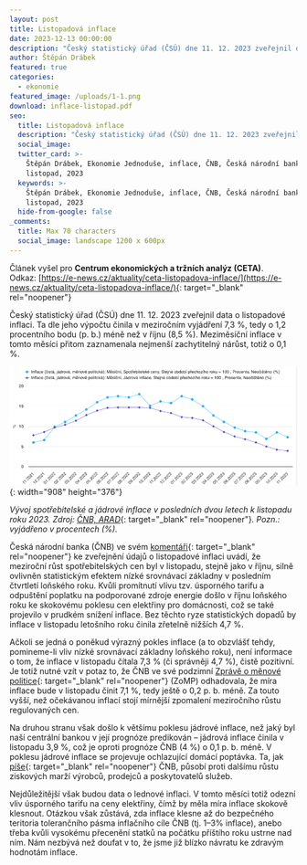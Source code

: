 ```yaml
---
layout: post
title: Listopadová inflace
date: 2023-12-13 00:00:00
description: "Český statistický úřad (ČSÚ) dne 11. 12. 2023 zveřejnil data o listopadové inflaci. Ta dle jeho výpočtu činila v\_meziročním vyjádření 7,3 %, tedy o 1,2 procentního bodu (p. b.) méně než v\_říjnu (8,5 %). "
author: Štěpán Drábek
featured: true
categories:
  - ekonomie
featured_image: /uploads/1-1.png
download: inflace-listopad.pdf
seo:
  title: Listopadová inflace
  description: "Český statistický úřad (ČSÚ) dne 11. 12. 2023 zveřejnil data o listopadové inflaci. Ta dle jeho výpočtu činila v\_meziročním vyjádření 7,3 %, tedy o 1,2 procentního bodu (p. b.) méně než v\_říjnu (8,5 %). "
  social_image:
  twitter_card: >-
    Štěpán Drábek, Ekonomie Jednoduše, inflace, ČNB, Česká národní banka,
    listopad, 2023
  keywords: >-
    Štěpán Drábek, Ekonomie Jednoduše, inflace, ČNB, Česká národní banka,
    listopad, 2023
  hide-from-google: false
_comments:
  title: Max 70 characters
  social_image: landscape 1200 x 600px
---
```

Článek vyšel pro&nbsp;**Centrum ekonomických a tržních analýz (CETA)**. Odkaz:&nbsp;[https://e-news.cz/aktuality/ceta-listopadova-inflace/](https://e-news.cz/aktuality/ceta-listopadova-inflace/){: target="_blank" rel="noopener"}



Český statistický úřad (ČSÚ) dne 11. 12. 2023 zveřejnil data o listopadové inflaci. Ta dle jeho výpočtu činila v meziročním vyjádření 7,3 %, tedy o 1,2 procentního bodu (p. b.) méně než v říjnu (8,5 %). Meziměsíční inflace v tomto měsíci přitom zaznamenala nejmenší zachytitelný nárůst, totiž o 0,1 %.



![](/uploads/listopadova-inflace.png){: width="908" height="376"}



*Vývoj spotřebitelské a jádrové inflace v posledních dvou letech k listopadu roku 2023. Zdroj:* [*ČNB, ARAD*](https://www.cnb.cz/arad/#/cs/indicators){: target="_blank" rel="noopener"}*. Pozn.: vyjádřeno v procentech (%).*



Česká národní banka (ČNB) ve svém [komentáři](https://www.cnb.cz/cs/verejnost/servis-pro-media/komentare-cnb-ke-zverejnenym-statistickym-udajum-o-inflaci-a-hdp/Inflace-se-v-listopadu-2023-v-souladu-s-prognozou-vratila-k-viditelnemu-poklesu/){: target="_blank" rel="noopener"} ke zveřejnění údajů o listopadové inflaci uvádí, že meziroční růst spotřebitelských cen byl v listopadu, stejně jako v říjnu, silně ovlivněn statistickým efektem nízké srovnávací základny v posledním čtvrtletí loňského roku. Kvůli promítnutí vlivu tzv. úsporného tarifu a odpuštění poplatku na podporované zdroje energie došlo v říjnu loňského roku ke skokovému poklesu cen elektřiny pro domácnosti, což se také projevilo v prudkém snížení inflace. Bez těchto ryze statistických dopadů by inflace v listopadu letošního roku činila zřetelně nižších 4,7 %.



Ačkoli se jedná o poněkud výrazný pokles inflace (a to obzvlášť tehdy, pomineme-li vliv nízké srovnávací základny loňského roku), není informace o tom, že inflace v listopadu čítala 7,3 % (či správněji 4,7 %), čistě pozitivní. Je totiž nutné vzít v potaz to, že ČNB ve své podzimní [Zprávě o měnové politice](https://www.cnb.cz/export/sites/cnb/cs/menova-politika/.galleries/zpravy_o_menove_politice/2023/podzim_2023/download/zomp_2023_podzim.pdf){: target="_blank" rel="noopener"} (ZoMP) odhadovala, že míra inflace bude v listopadu činit 7,1 %, tedy ještě o 0,2 p. b. méně. Za touto vyšší, než očekávanou inflací stojí mírnější zpomalení meziročního růstu regulovaných cen.



Na druhou stranu však došlo k většímu poklesu jádrové inflace, než jaký byl naší centrální bankou v její prognóze predikován – jádrová inflace činila v listopadu 3,9 %, což je oproti prognóze ČNB (4 %) o 0,1 p. b. méně. V poklesu jádrové inflace se projevuje ochlazující domácí poptávka. Ta, jak [píše](https://www.cnb.cz/cs/verejnost/servis-pro-media/komentare-cnb-ke-zverejnenym-statistickym-udajum-o-inflaci-a-hdp/Inflace-se-v-listopadu-2023-v-souladu-s-prognozou-vratila-k-viditelnemu-poklesu/){: target="_blank" rel="noopener"} ČNB, působí proti dalšímu růstu ziskových marží výrobců, prodejců a poskytovatelů služeb.



Nejdůležitější však budou data o lednové inflaci. V tomto měsíci totiž odezní vliv úsporného tarifu na ceny elektřiny, čímž by měla míra inflace skokově klesnout. Otázkou však zůstává, zda inflace klesne až do bezpečného teritoria tolerančního pásma inflačního cíle ČNB (tj. 1–3% inflace), anebo třeba kvůli vysokému přecenění statků na počátku příštího roku ustrne nad ním. Nám nezbývá než doufat v to, že jsme již blízko návratu ke zdravým hodnotám inflace.